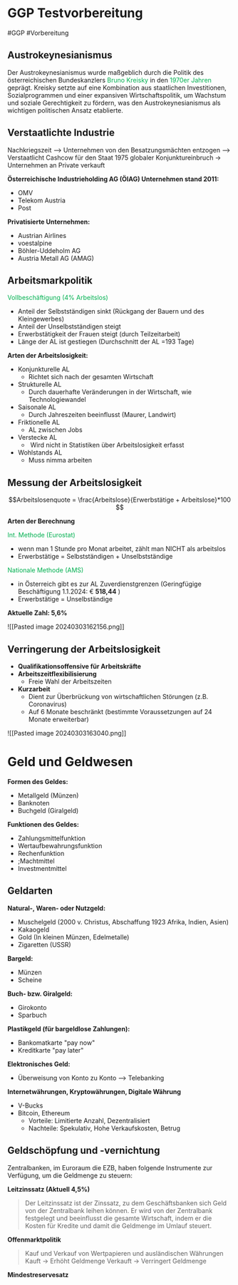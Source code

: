 # GGP Testvorbereitung
#GGP #Vorbereitung 

## Austrokeynesianismus

Der Austrokeynesianismus wurde maßgeblich durch die Politik des österreichischen Bundeskanzlers <span style="color:#00b050">Bruno Kreisky</span> in den <span style="color:#00b050">1970er Jahren</span> geprägt. Kreisky setzte auf eine Kombination aus staatlichen Investitionen, Sozialprogrammen und einer expansiven Wirtschaftspolitik, um Wachstum und soziale Gerechtigkeit zu fördern, was den Austrokeynesianismus als wichtigen politischen Ansatz etablierte.

## Verstaatlichte Industrie

Nachkriegszeit --> Unternehmen von den Besatzungsmächten entzogen --> Verstaatlicht
Cashcow für den Staat
1975 globaler Konjunktureinbruch -> Unternehmen an Private verkauft

**Österreichische Industrieholding AG (ÖIAG) Unternehmen stand 2011:**
- OMV
- Telekom Austria
- Post

**Privatisierte Unternehmen:**
- Austrian Airlines
- voestalpine
- Böhler-Uddeholm AG
- Austria Metall AG (AMAG)


## Arbeitsmarkpolitik

<span style="color:#00b050">Vollbeschäftigung (4% Arbeitslos)</span>

- Anteil der Selbstständigen sinkt (Rückgang der Bauern und des Kleingewerbes)
- Anteil der Unselbstständigen steigt
- Erwerbstätigkeit der Frauen steigt (durch Teilzeitarbeit)
- Länge der AL ist gestiegen (Durchschnitt der AL =193 Tage)

**Arten der Arbeitslosigkeit:**
- Konjunkturelle AL
	- Richtet sich nach der gesamten Wirtschaft
- Strukturelle AL
	- Durch dauerhafte Veränderungen in der Wirtschaft, wie Technologiewandel
- Saisonale AL
	- Durch Jahreszeiten beeinflusst (Maurer, Landwirt)
- Friktionelle AL
	- AL zwischen Jobs
- Verstecke AL
	-  Wird nicht in Statistiken über Arbeitslosigkeit erfasst
- Wohlstands AL
	- Muss nimma arbeiten

## Messung der Arbeitslosigkeit

$$Arbeitslosenquote = \frac{Arbeitslose}{Erwerbstätige + Arbeitslose}*100 $$

**Arten der Berechnung**

<span style="color:#00b050">Int. Methode (Eurostat)</span>
- wenn man 1 Stunde pro Monat arbeitet, zählt man NICHT als arbeitslos
- Erwerbstätige = Selbstständigen + Unselbstständige

<span style="color:#00b050">Nationale Methode (AMS)</span>
- in Österreich gibt es zur AL Zuverdienstgrenzen 
  (Geringfügige Beschäftigung 1.1.2024: € **518,44**  )
- Erwerbstätige = Unselbständige

**Aktuelle Zahl: 5,6%**
  
![[Pasted image 20240303162156.png]]

## Verringerung der Arbeitslosigkeit

- **Qualifikationsoffensive für Arbeitskräfte**
- **Arbeitszeitflexibilisierung**
	- Freie Wahl der Arbeitszeiten
- **Kurzarbeit**
	- Dient zur Überbrückung von wirtschaftlichen Störungen (z.B. Coronavirus)
	- Auf 6 Monate beschränkt (bestimmte Voraussetzungen auf 24 Monate erweiterbar)

![[Pasted image 20240303163040.png]]


# Geld und Geldwesen

**Formen des Geldes:**
- Metallgeld (Münzen)
- Banknoten
- Buchgeld (Giralgeld)

**Funktionen des Geldes:**
- Zahlungsmittelfunktion
- Wertaufbewahrungsfunktion
- Rechenfunktion
- ;Machtmittel
- Investmentmittel

## Geldarten

**Natural-, Waren- oder Nutzgeld:**
- Muschelgeld (2000 v. Christus, Abschaffung 1923 Afrika, Indien, Asien)
- Kakaogeld
- Gold (In kleinen Münzen, Edelmetalle)
- Zigaretten (USSR)

**Bargeld:**
- Münzen
- Scheine

**Buch- bzw. Giralgeld:**
- Girokonto
- Sparbuch

**Plastikgeld (für bargeldlose Zahlungen):**
- Bankomatkarte "pay now"
- Kreditkarte "pay later"

**Elektronisches Geld:**
- Überweisung von Konto zu Konto  --> Telebanking

**Internetwährungen, Kryptowährungen, Digitale Währung**
- V-Bucks
- Bitcoin, Ethereum 
	- Vorteile: Limitierte Anzahl, Dezentralisiert
	- Nachteile: Spekulativ, Hohe Verkaufskosten, Betrug


## Geldschöpfung und -vernichtung

Zentralbanken, im Euroraum die EZB, haben folgende Instrumente zur Verfügung, um die Geldmenge zu steuern:

**Leitzinssatz (Aktuell 4,5%)**
>Der Leitzinssatz ist der Zinssatz, zu dem Geschäftsbanken sich Geld von der Zentralbank leihen können. Er wird von der Zentralbank festgelegt und beeinflusst die gesamte Wirtschaft, indem er die Kosten für Kredite und damit die Geldmenge im Umlauf steuert.

**Offenmarktpolitik**
>Kauf und Verkauf von Wertpapieren und ausländischen Währungen
>Kauft -> Erhöht Geldmenge
>Verkauft -> Verringert Geldmenge

**Mindestreservesatz**
>


